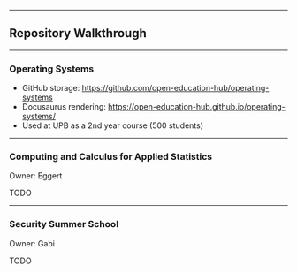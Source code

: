 ---

## Repository Walkthrough

----

### Operating Systems

* GitHub storage: <https://github.com/open-education-hub/operating-systems>
* Docusaurus rendering: <https://open-education-hub.github.io/operating-systems/>
* Used at UPB as a 2nd year course (500 students)

----

### Computing and Calculus for Applied Statistics

Owner: Eggert

TODO

----

### Security Summer School

Owner: Gabi

TODO
